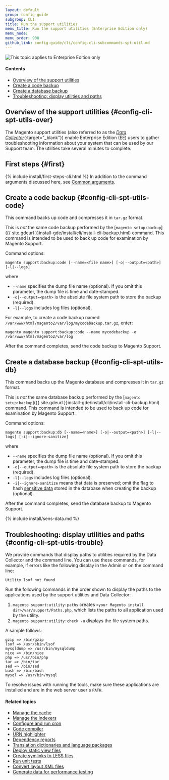 ```yaml
---
layout: default
group: config-guide 
subgroup: CLI
title: Run the support utilities
menu_title: Run the support utilities (Enterprise Edition only)
menu_node: 
menu_order: 900
github_link: config-guide/cli/config-cli-subcommands-spt-util.md
---
```


<img src="{{ site.baseurl }}common/images/ee-only_large.png" alt="This topic applies to Enterprise Edition only">

#### Contents
*	[Overview of the support utilities](#config-cli-spt-utils-over)
*	[Create a code backup](#config-cli-spt-utils-code)
*	[Create a database backup](#config-cli-spt-utils-db)
*	[Troubleshooting: display utilities and paths](#config-cli-spt-utils-trouble)

## Overview of the support utilities {#config-cli-spt-utils-over}
The Magento support utilities (also referred to as the [*Data Collector*](http://docs.magento.com/m2/ee/user_guide/system/support-data-collector.html){:target="_blank"}) enable Enterprise Edition (EE) users to gather troubleshooting information about your system that can be used by our Support team. The utilities take several minutes to complete.

## First steps {#first}
{% include install/first-steps-cli.html %}
In addition to the command arguments discussed here, see <a href="{{ site.gdeurl }}config-guide/cli/config-cli-subcommands.html#config-cli-subcommands-common">Common arguments</a>.

## Create a code backup {#config-cli-spt-utils-code}
This command backs up code and compresses it in `tar.gz` format.

<div class="bs-callout bs-callout-info" id="info">
<span class="glyphicon-class">
  <p>This is <em>not</em> the same code backup performed by the [<code>magento setup:backup</code>]({{ site.gdeurl }}install-gde/install/cli/install-cli-backup.html) command. This command is intended to be used to back up code for examination by Magento Support.</p></span>
</div>

Command options:

	magento support:backup:code [--name=<file name>] [-o|--output=<path>] [-l|--logs]

where 

*	`--name` specifies the dump file name (optional). If you omit this parameter, the dump file is time and date-stamped.
*	`-o|--output=<path>` is the absolute file system path to store the backup (required).
*	`-l|--logs` includes log files (optional).

For example, to create a code backup named `/var/www/html/magento2/var/log/mycodebackup.tar.gz`, enter:

	magento magento support:backup:code --name mycodebackup -o /var/www/html/magento2/var/log

After the command completes, send the code backup to Magento Support.

## Create a database backup {#config-cli-spt-utils-db}
This command backs up the Magento database and compresses it in `tar.gz` format.

<div class="bs-callout bs-callout-info" id="info">
<span class="glyphicon-class">
  <p>This is <em>not</em> the same database backup performed by the [<code>magento setup:backup</code>]({{ site.gdeurl }}install-gde/install/cli/install-cli-backup.html) command. This command is intended to be used to back up code for examination by Magento Support.</p></span>
</div>

Command options:

	magento support:backup:db [--name=<name>] [-o|--output=<path>] [-l|--logs] [-i|--ignore-sanitize]

where 

*	`--name` specifies the dump file name (optional). If you omit this parameter, the dump file is time and date-stamped.
*	`-o|--output=<path>` is the absolute file system path to store the backup (required).
*	`-l|--logs` includes log files (optional).
*	`-i|--ignore-sanitize` means that data is preserved; omit the flag to hash [sensitive data](#sens-data) stored in the database when creating the backup (optional).

After the command completes, send the database backup to Magento Support.

{% include install/sens-data.md %}

## Troubleshooting: display utilities and paths {#config-cli-spt-utils-trouble}
We provide commands that display paths to utilities required by the Data Collector and the command line. You can use these commands, for example, if errors like the following display in the Admin or on the command line:

	Utility lsof not found

Run the following commands in the order shown to display the paths to the applications used by the support utilities and Data Collector:

1.	`magento support:utility:paths` creates `<your Magento install dir>/var/support/Paths.php`, which lists the paths to all application used by the utility. 
2.	`magento support:utility:check -u` displays the file system paths.

A sample follows:

	gzip => /bin/gzip
	lsof => /usr/sbin/lsof
	mysqldump => /usr/bin/mysqldump
	nice => /bin/nice
	php => /usr/bin/php
	tar => /bin/tar
	sed => /bin/sed
	bash => /bin/bash
	mysql => /usr/bin/mysql

To resolve issues with running the tools, make sure these applications are installed and are in the web server user's `PATH`.


#### Related topics

*	<a href="{{ site.gdeurl }}config-guide/cli/config-cli-subcommands-cache.html">Manage the cache</a>
*	<a href="{{ site.gdeurl }}config-guide/cli/config-cli-subcommands-index.html">Manage the indexers</a>
*	<a href="{{ site.gdeurl }}config-guide/cli/config-cli-subcommands-cron.html">Configure and run cron</a>
*	<a href="{{ site.gdeurl }}config-guide/cli/config-cli-subcommands-compiler.html">Code compiler</a>
*	<a href="{{ site.gdeurl }}config-guide/cli/config-cli-subcommands-urn.html">URN highlighter</a>
*	<a href="{{ site.gdeurl }}config-guide/cli/config-cli-subcommands-depen.html">Dependency reports</a>
*	<a href="{{ site.gdeurl }}config-guide/cli/config-cli-subcommands-i18n.html">Translation dictionaries and language packages</a>
*	<a href="{{ site.gdeurl }}config-guide/cli/config-cli-subcommands-static-view.html">Deploy static view files</a>
*	<a href="{{ site.gdeurl }}config-guide/cli/config-cli-subcommands-less-sass.html">Create symlinks to LESS files</a>
*	<a href="{{ site.gdeurl }}config-guide/cli/config-cli-subcommands-test.html">Run unit tests</a>
*	<a href="{{ site.gdeurl }}config-guide/cli/config-cli-subcommands-layout-xml.html">Convert layout XML files</a>
*	<a href="{{ site.gdeurl }}config-guide/cli/config-cli-subcommands-perf-data.html">Generate data for performance testing</a>
